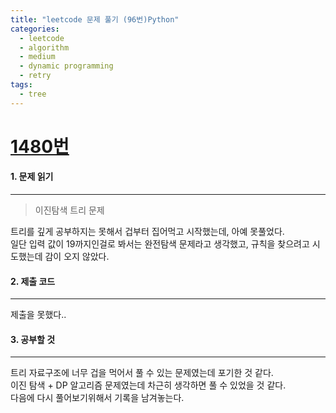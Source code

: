 ```yaml
---
title: "leetcode 문제 풀기 (96번)Python"
categories:
  - leetcode
  - algorithm
  - medium
  - dynamic programming
  - retry
tags:
  - tree
---
```



# [1480번](https://leetcode.com/problems/unique-binary-search-trees/)

#### 1. 문제 읽기
---

> 이진탐색 트리 문제  

트리를 깊게 공부하지는 못해서 겁부터 집어먹고 시작했는데, 아예 못풀었다.  
일단 입력 값이 19까지인걸로 봐서는 완전탐색 문제라고 생각했고, 규칙을 찾으려고 시도했는데 감이 오지 않았다.  


#### 2. 제출 코드 
---

제출을 못했다..  

#### 3. 공부할 것
---

트리 자료구조에 너무 겁을 먹어서 풀 수 있는 문제였는데 포기한 것 같다.  
이진 탐색 + DP 알고리즘 문제였는데 차근히 생각하면 풀 수 있었을 것 같다.  
다음에 다시 풀어보기위해서 기록을 남겨놓는다.  

